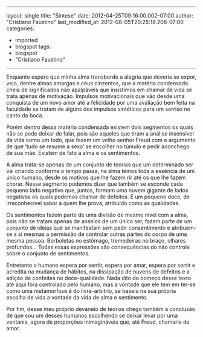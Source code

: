 
---
layout: single
title: "Síntese"
date: 2012-04-25T09:16:00.002-07:00
author: "Cristiano Faustino"
last_modified_at: 2012-08-05T20:25:18.206-07:00
categories:
  - imported
  - blogspot
tags:
  - blogspot
  - "Cristiano Faustino"
---




Enquanto espero que minha alma transborde a alegria que
deveria se expor, vejo, dentre almas amargas e céus cinzentos, que a matéria
condensada cheia de significados não apalpáveis que insistimos em chamar de
vida se trata apenas de motivação. Impulsos motivacionais que vão desde uma
conquista de um novo amor até a felicidade por uma avaliação bem feita na
faculdade se tratam de alguns dos impulsos sintéticos para um sorriso no canto
da boca.






Porém dentro dessa matéria condensada existem dois segmentos
os quais não se pode deixar de falar, pois são aqueles que tiram a análise
insensível da vida como um todo, que fazem um velho senhor Freud com o
argumento de que ‘tudo se resume a sexo’ se encolher no túmulo e pedir
aconchego de sua mãe. Existem de fato a alma e os sentimentos.






A alma trata-se apenas de um conjunto de teorias que um
determinado ser vai criando conforme o tempo passa, na alma temos toda a
essência de um único humano, desde os motivos que lhe fazem rir até os que lhe
fazem chorar. Nesse segmento podemos dizer que também se esconde cada pequeno
lado negativo que, juntos, formam uma nuvem gigante de lados negativos os quais
podemos chamar de defeitos. E um pequeno doce, de irreconhecível sabor a quem
lhe prova, atribuído como as qualidades.






Os sentimentos fazem parte de uma divisão de mesmo nível com
a alma, pois não se tratam apenas de anseios de um único ser, fazem parte de um
conjunto de ideias que se manifestam sem pedir consentimento e atribuem-se a si
mesmas a permissão de controlar outras partes do corpo de uma mesma pessoa.
Borboletas no estômago, tremedeiras no braço, olhares profundos... Todas essas
expressões são consequências do não controle sobre o conjunto de sentimentos.






Entretanto o humano espera por sentir, espera por amar,
espera por sorrir e acredita na mudança de hábitos, na dissipação de nuvens de
defeitos e a adição de confeites no doce-qualidade. Nada dito do começo desse
texto até aqui fora controlado pelo humano, mas a vontade que ele tem em ter-se
como uma metamorfose é do livre-arbítrio, se baseia na sua própria escolha de
vida a vontade da vida de alma e sentimento.





Por fim, desse meu próprio devaneio de teorias chego também
a conclusão de que sou um desses humanos escolhendo se deixar levar por uma
ventania, agora de proporções inimagináveis que, até Freud, chamaria de amor.
